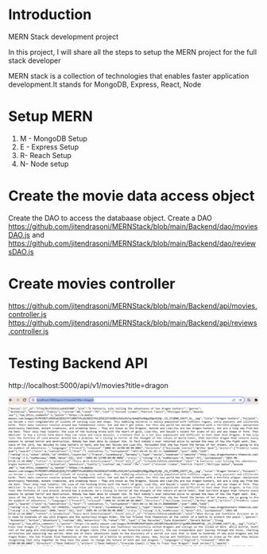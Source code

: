 # Introduction 
MERN Stack development project

In this project, I will share all the steps to setup the MERN project for the full stack developer


MERN stack is a collection of technologies that enables faster application development.It stands for MongoDB, Express, React, Node

# Setup MERN

1.	M - MongoDB Setup
2.	E - Express Setup
3.	R-  Reach Setup
4.	N-  Node setup

# Create the movie data access object
Create the DAO to access the databaase object.
Create a DAO https://github.com/jitendrasoni/MERNStack/blob/main/Backend/dao/moviesDAO.js and https://github.com/jitendrasoni/MERNStack/blob/main/Backend/dao/reviewsDAO.js

# Create movies controller
https://github.com/jitendrasoni/MERNStack/blob/main/Backend/api/movies.controller.js
https://github.com/jitendrasoni/MERNStack/blob/main/Backend/api/reviews.controller.js

# Testing Backend API
http://localhost:5000/api/v1/movies?title=dragon

![Verify Data](https://raw.githubusercontent.com/jitendrasoni/MERNStack/main/Setup/NODE_JS/BackendServer/image/004%20Verify%20Controller%20MongoDB%20Get%20connection%20String.png)